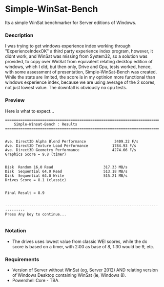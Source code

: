 # Simple-WinSat-Bench
Its a simple WinSat benchmarker for Server editions of Windows.

### Description
I was trying to get windows experience index working through "ExperienceIndexOK" a third party experience index program, however, it didnt work, and WinSat was missing from System32, so a solution was provided, to copy over WinSat from equivalent relating desktop edition of windows, which I did, but then only, Drive and Gpu, tests worked, hence, with some assessment of presentation, Simple-WinSat-Bench was created. While the stats are limited, the score is in my optinion more functional than windows experience index, because we are using average of the 2 scores, not just lowest value. The downfall is obviously no cpu tests.

### Preview
Here is what to expect...
```
===============================================================================
    Simple-Winsat-Bench : Results
===============================================================================


Ave. Direct3D Alpha Blend Performance             3409.22 F/s
Ave. Direct3D Texture Load Performance           1784.93 F/s
Ave. Direct3D Geometry Performance               4274.66 F/s
Graphics Score = 9.8 (timer)


Disk  Random 16.0 Read                       317.33 MB/s
Disk  Sequential 64.0 Read                   513.18 MB/s
Disk  Sequential 64.0 Write                  515.21 MB/s
Drives Score = 8.1 (classic)


Final Result = 8.9


-------------------------------------------------------------------------------
Press Any key to continue...


```

### Notation
- The drives uses lowest value from classic WEI scores, while the dx score is based on a timer, with 2:00 as base of 8, 1:30 would be 9, etc.

### Requirements
- Version of Server without WinSat (eg, Server 2012) AND relating version of Windows Desktop containing WinSat (ie, Windows 8).
- Powershell Core - TBA.  
